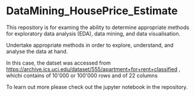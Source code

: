 # DataMining_HousePrice_Estimate

This repository is for examing the ability to determine appropriate methods for exploratory data analysis (EDA), data mining, and data visualisation.

Undertake appropriate methods in order to explore, understand, and analyse the data at hand. 

In this case, the datset was accessed from
https://archive.ics.uci.edu/dataset/555/apartment+for+rent+classified
, whichi contains of 10'000 or 100'000 rows and of 22 columns

To learn out more please check out the jupyter notebook in the repository.
